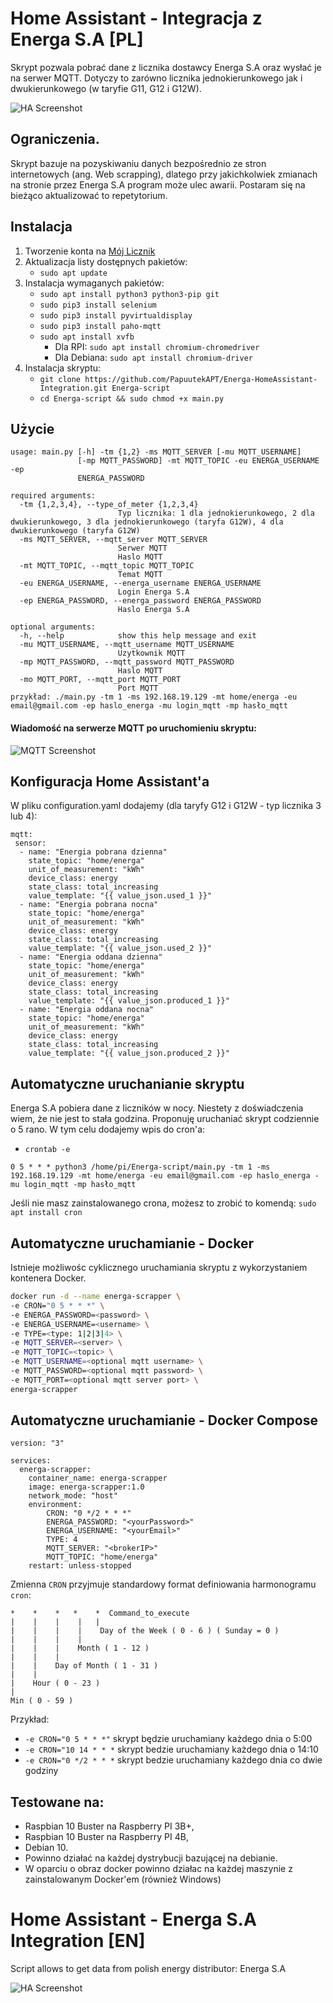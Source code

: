 # Home Assistant - Integracja z Energa S.A [PL]

Skrypt pozwala pobrać dane z licznika dostawcy Energa S.A oraz wysłać je na serwer MQTT. Dotyczy to zarówno licznika jednokierunkowego jak i dwukierunkowego (w taryfie G11, G12 i G12W).

![HA Screenshot](https://papuutekapt.github.io/assets/Energa-HomeAssistant-Integration/ha.png)

## Ograniczenia.

Skrypt bazuje na pozyskiwaniu danych bezpośrednio ze stron internetowych (ang. Web scrapping), dlatego przy jakichkolwiek zmianach na stronie przez Energa S.A program może ulec awarii. Postaram się na bieżąco aktualizować to repetytorium.

## Instalacja

1. Tworzenie konta na [Mój Licznik](https://mojlicznik.energa-operator.pl)
2. Aktualizacja listy dostępnych pakietów:
   - `sudo apt update`
3. Instalacja wymaganych pakietów:
   - `sudo apt install python3 python3-pip git`
   - `sudo pip3 install selenium`
   - `sudo pip3 install pyvirtualdisplay`
   - `sudo pip3 install paho-mqtt`
   - `sudo apt install xvfb`
     - Dla RPI: `sudo apt install chromium-chromedriver`
     - Dla Debiana: `sudo apt install chromium-driver`
4. Instalacja skryptu:
   - `git clone https://github.com/PapuutekAPT/Energa-HomeAssistant-Integration.git Energa-script `
   - `cd Energa-script && sudo chmod +x main.py`

## Użycie

```
usage: main.py [-h] -tm {1,2} -ms MQTT_SERVER [-mu MQTT_USERNAME]
               [-mp MQTT_PASSWORD] -mt MQTT_TOPIC -eu ENERGA_USERNAME -ep
               ENERGA_PASSWORD

required arguments:
  -tm {1,2,3,4}, --type_of_meter {1,2,3,4}
                        Typ licznika: 1 dla jednokierunkowego, 2 dla dwukierunkowego, 3 dla jednokierunkowego (taryfa G12W), 4 dla dwukierunkowego (taryfa G12W)
  -ms MQTT_SERVER, --mqtt_server MQTT_SERVER
                        Serwer MQTT
                        Haslo MQTT
  -mt MQTT_TOPIC, --mqtt_topic MQTT_TOPIC
                        Temat MQTT
  -eu ENERGA_USERNAME, --energa_username ENERGA_USERNAME
                        Login Energa S.A
  -ep ENERGA_PASSWORD, --energa_password ENERGA_PASSWORD
                        Haslo Energa S.A

optional arguments:
  -h, --help            show this help message and exit
  -mu MQTT_USERNAME, --mqtt_username MQTT_USERNAME
                        Uzytkownik MQTT
  -mp MQTT_PASSWORD, --mqtt_password MQTT_PASSWORD
                        Haslo MQTT
  -mo MQTT_PORT, --mqtt_port MQTT_PORT
                        Port MQTT
przykład: ./main.py -tm 1 -ms 192.168.19.129 -mt home/energa -eu email@gmail.com -ep haslo_energa -mu login_mqtt -mp hasło_mqtt
```

#### Wiadomość na serwerze MQTT po uruchomieniu skryptu:

![MQTT Screenshot](https://papuutekapt.github.io/assets/Energa-HomeAssistant-Integration/mqtt.png)

## Konfiguracja Home Assistant'a

W pliku configuration.yaml dodajemy (dla taryfy G12 i G12W - typ licznika 3 lub 4):

```
mqtt:
 sensor:
  - name: "Energia pobrana dzienna"
    state_topic: "home/energa" 
    unit_of_measurement: "kWh"
    device_class: energy
    state_class: total_increasing
    value_template: "{{ value_json.used_1 }}"
  - name: "Energia pobrana nocna"
    state_topic: "home/energa" 
    unit_of_measurement: "kWh"
    device_class: energy
    state_class: total_increasing
    value_template: "{{ value_json.used_2 }}"
  - name: "Energia oddana dzienna" 
    state_topic: "home/energa"
    unit_of_measurement: "kWh" 
    device_class: energy
    state_class: total_increasing
    value_template: "{{ value_json.produced_1 }}"    
  - name: "Energia oddana nocna" 
    state_topic: "home/energa"
    unit_of_measurement: "kWh" 
    device_class: energy
    state_class: total_increasing
    value_template: "{{ value_json.produced_2 }}"
```

## Automatyczne uruchanianie skryptu

Energa S.A pobiera dane z liczników w nocy. Niestety z doświadczenia wiem, że nie jest to stała godzina. Proponuję uruchaniać skrypt codziennie o 5 rano.
W tym celu dodajemy wpis do cron'a:

- `crontab -e`

```
0 5 * * * python3 /home/pi/Energa-script/main.py -tm 1 -ms 192.168.19.129 -mt home/energa -eu email@gmail.com -ep haslo_energa -mu login_mqtt -mp hasło_mqtt
```

Jeśli nie masz zainstalowanego crona, możesz to zrobić to komendą: `sudo apt install cron`

## Automatyczne uruchamianie - Docker

Istnieje możliwośc cyklicznego uruchamiania skryptu z wykorzystaniem kontenera Docker.

```bash
docker run -d --name energa-scrapper \
-e CRON="0 5 * * *" \
-e ENERGA_PASSWORD=<password> \
-e ENERGA_USERNAME=<username> \
-e TYPE=<type: 1|2|3|4> \
-e MQTT_SERVER=<server> \
-e MQTT_TOPIC=<topic> \
-e MQTT_USERNAME=<optional mqtt username> \
-e MQTT_PASSWORD=<optional mqtt password> \
-e MQTT_PORT=<optional mqtt server port> \
energa-scrapper
```
## Automatyczne uruchamianie - Docker Compose
```
version: "3"

services:
  energa-scrapper:
    container_name: energa-scrapper
    image: energa-scrapper:1.0
    network_mode: "host"
    environment:
        CRON: "0 */2 * * *" 
        ENERGA_PASSWORD: "<yourPassword>" 
        ENERGA_USERNAME: "<yourEmail>" 
        TYPE: 4 
        MQTT_SERVER: "<brokerIP>" 
        MQTT_TOPIC: "home/energa"
    restart: unless-stopped
```

Zmienna `CRON` przyjmuje standardowy format definiowania harmonogramu `cron`:

```
*    *    *   *    *  Command_to_execute
|    |    |    |   |
|    |    |    |    Day of the Week ( 0 - 6 ) ( Sunday = 0 )
|    |    |    |
|    |    |    Month ( 1 - 12 )
|    |    |
|    |    Day of Month ( 1 - 31 )
|    |
|    Hour ( 0 - 23 )
|
Min ( 0 - 59 )
```

Przykład:

- `-e CRON="0 5 * * *"` skrypt będzie uruchamiany każdego dnia o 5:00
- `-e CRON="10 14 * * *` skrypt bedzie uruchamiany każdego dnia o 14:10
- `-e CRON="0 */2 * * *` skrypt bedzie uruchamiany każdego dnia co dwie godziny

## Testowane na:

- Raspbian 10 Buster na Raspberry PI 3B+,
- Raspbian 10 Buster na Raspberry PI 4B,
- Debian 10.
- Powinno działać na każdej dystrybucji bazującej na debianie.
- W oparciu o obraz docker powinno działac na każdej maszynie z zainstalowanym Docker'em (również Windows)

# Home Assistant - Energa S.A Integration [EN]

Script allows to get data from polish energy distributor: Energa S.A

![HA Screenshot](https://papuutekapt.github.io/assets/Energa-HomeAssistant-Integration/ha.png)
